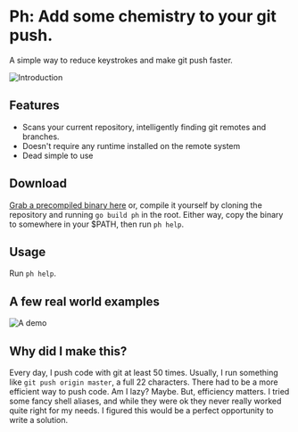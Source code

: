 # Ph: Add some chemistry to your git push.
A simple way to reduce keystrokes and make git push faster.

![Introduction](https://cdn.rawgit.com/weeklyhack/1-ph/master/img/intro.svg)

## Features
- Scans your current repository, intelligently finding git remotes and branches.
- Doesn't require any runtime installed on the remote system
- Dead simple to use

## Download
[Grab a precompiled binary here](https://github.com/1egoman/1-ph/tree/master/compiled)
or, compile it yourself by cloning the repository and running `go build ph` in
the root. Either way, copy the binary to somewhere in your $PATH, then run `ph
help`.

## Usage
Run `ph help`.

## A few real world examples
![A demo](http://weeklyhack.github.io/assets/images/posts/ph.gif)

## Why did I make this?
Every day, I push code with git at least 50 times. Usually, I run something
like `git push origin master`, a full 22 characters. There had to be a more
efficient way to push code. Am I lazy? Maybe. But, efficiency matters.
I tried some fancy shell aliases, and while they
were ok they never really worked quite right for my needs. I figured this
would be a perfect opportunity to write a solution.

